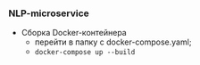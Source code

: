 ### NLP-microservice

- Сборка Docker-контейнера
	- перейти в папку с docker-compose.yaml;
	- `docker-compose up --build` 